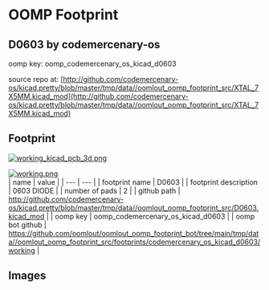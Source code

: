 # OOMP Footprint  
## D0603  by codemercenary-os  
  
oomp key: oomp_codemercenary_os_kicad_d0603  
  
source repo at: [http://github.com/codemercenary-os/kicad.pretty/blob/master/tmp/data//oomlout_oomp_footprint_src/XTAL_7X5MM.kicad_mod](http://github.com/codemercenary-os/kicad.pretty/blob/master/tmp/data//oomlout_oomp_footprint_src/XTAL_7X5MM.kicad_mod)  
## Footprint  
  
[![working_kicad_pcb_3d.png](working_kicad_pcb_3d_600.png)](working_kicad_pcb_3d.png)  
  
[![working.png](working_600.png)](working.png)  
| name | value | 
| --- | --- | 
| footprint name | D0603 | 
| footprint description | 0603 DIODE | 
| number of pads | 2 | 
| github path | http://github.com/codemercenary-os/kicad.pretty/blob/master/tmp/data//oomlout_oomp_footprint_src/D0603.kicad_mod | 
| oomp key | oomp_codemercenary_os_kicad_d0603 | 
| oomp bot github | https://github.com/oomlout/oomlout_oomp_footprint_bot/tree/main/tmp/data//oomlout_oomp_footprint_src/footprints/codemercenary_os_kicad_d0603/working | 
## Images  
